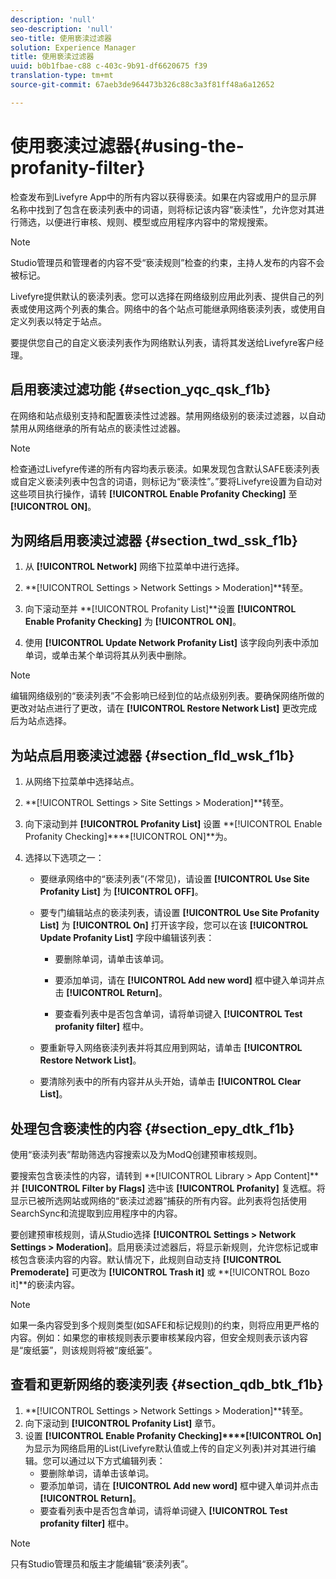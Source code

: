 ```yaml
---
description: 'null'
seo-description: 'null'
seo-title: 使用亵渎过滤器
solution: Experience Manager
title: 使用亵渎过滤器
uuid: b0b1fbae-c88 c-403c-9b91-df6620675 f39
translation-type: tm+mt
source-git-commit: 67aeb3de964473b326c88c3a3f81ff48a6a12652

---
```



# 使用亵渎过滤器{#using-the-profanity-filter}

检查发布到Livefyre App中的所有内容以获得亵渎。如果在内容或用户的显示屏名称中找到了包含在亵渎列表中的词语，则将标记该内容“亵渎性”，允许您对其进行筛选，以便进行审核、规则、模型或应用程序内容中的常规搜索。

>[!NOTE]
>
>Studio管理员和管理者的内容不受“亵渎规则”检查的约束，主持人发布的内容不会被标记。

Livefyre提供默认的亵渎列表。您可以选择在网络级别应用此列表、提供自己的列表或使用这两个列表的集合。网络中的各个站点可能继承网络亵渎列表，或使用自定义列表以特定于站点。

要提供您自己的自定义亵渎列表作为网络默认列表，请将其发送给Livefyre客户经理。

## 启用亵渎过滤功能 {#section_yqc_qsk_f1b}

在网络和站点级别支持和配置亵渎性过滤器。禁用网络级别的亵渎过滤器，以自动禁用从网络继承的所有站点的亵渎性过滤器。

>[!NOTE]
>
>检查通过Livefyre传递的所有内容均表示亵渎。如果发现包含默认SAFE亵渎列表或自定义亵渎列表中包含的词语，则标记为“亵渎性”。”要将Livefyre设置为自动对这些项目执行操作，请转 **[!UICONTROL Enable Profanity Checking]** 至 **[!UICONTROL ON]**。

## 为网络启用亵渎过滤器 {#section_twd_ssk_f1b}

1. 从 **[!UICONTROL Network]** 网络下拉菜单中进行选择。
1. **[!UICONTROL Settings > Network Settings > Moderation]**转至。
1. 向下滚动至并 **[!UICONTROL Profanity List]**设置 **[!UICONTROL Enable Profanity Checking]** 为 **[!UICONTROL ON]**。

1. 使用 **[!UICONTROL Update Network Profanity List]** 该字段向列表中添加单词，或单击某个单词将其从列表中删除。

>[!NOTE]
>
>编辑网络级别的“亵渎列表”不会影响已经到位的站点级别列表。要确保网络所做的更改对站点进行了更改，请在 **[!UICONTROL Restore Network List]** 更改完成后为站点选择。

## 为站点启用亵渎过滤器 {#section_fld_wsk_f1b}

1. 从网络下拉菜单中选择站点。
1. **[!UICONTROL Settings > Site Settings > Moderation]**转至。
1. 向下滚动到并 **[!UICONTROL Profanity List]** 设置 **[!UICONTROL Enable Profanity Checking]****[!UICONTROL ON]**为。

1. 选择以下选项之一：

   * 要继承网络中的“亵渎列表”(不常见)，请设置 **[!UICONTROL Use Site Profanity List]** 为 **[!UICONTROL OFF]**。

   * 要专门编辑站点的亵渎列表，请设置 **[!UICONTROL Use Site Profanity List]** 为 **[!UICONTROL On]** 打开该字段，您可以在该 **[!UICONTROL Update Profanity List]** 字段中编辑该列表：

      * 要删除单词，请单击该单词。
      * 要添加单词，请在 **[!UICONTROL Add new word]** 框中键入单词并点击 **[!UICONTROL Return]**。

      * 要查看列表中是否包含单词，请将单词键入 **[!UICONTROL Test profanity filter]** 框中。
   * 要重新导入网络亵渎列表并将其应用到网站，请单击 **[!UICONTROL Restore Network List]**。
   * 要清除列表中的所有内容并从头开始，请单击 **[!UICONTROL Clear List]**。


## 处理包含亵渎性的内容 {#section_epy_dtk_f1b}

使用“亵渎列表”帮助筛选内容搜索以及为ModQ创建预审核规则。

要搜索包含亵渎性的内容，请转到 **[!UICONTROL Library > App Content]**并 **[!UICONTROL Filter by Flags]** 选中该 **[!UICONTROL Profanity]** 复选框。将显示已被所选网站或网络的“亵渎过滤器”捕获的所有内容。此列表将包括使用SearchSync和流提取到应用程序中的内容。

要创建预审核规则，请从Studio选择 **[!UICONTROL Settings > Network Settings > Moderation]**。启用亵渎过滤器后，将显示新规则，允许您标记或审核包含亵渎内容的内容。默认情况下，此规则自动支持 **[!UICONTROL Premoderate]** 可更改为 **[!UICONTROL Trash it]** 或 **[!UICONTROL Bozo it]**的亵渎内容。

>[!NOTE]
>
>如果一条内容受到多个规则类型(如SAFE和标记规则)的约束，则将应用更严格的内容。例如：如果您的审核规则表示要审核某段内容，但安全规则表示该内容是“废纸篓”，则该规则将被“废纸篓”。

## 查看和更新网络的亵渎列表 {#section_qdb_btk_f1b}

1. **[!UICONTROL Settings > Network Settings > Moderation]**转至。
1. 向下滚动到 **[!UICONTROL Profanity List]** 章节。
1. 设置 **[!UICONTROL Enable Profanity Checking]****[!UICONTROL On]** 为显示为网络启用的List(Livefyre默认值或上传的自定义列表)并对其进行编辑。您可以通过以下方式编辑列表：
   * 要删除单词，请单击该单词。
   * 要添加单词，请在 **[!UICONTROL Add new word]** 框中键入单词并点击 **[!UICONTROL Return]**。
   * 要查看列表中是否包含单词，请将单词键入 **[!UICONTROL Test profanity filter]** 框中。

>[!NOTE]
>
>只有Studio管理员和版主才能编辑“亵渎列表”。

